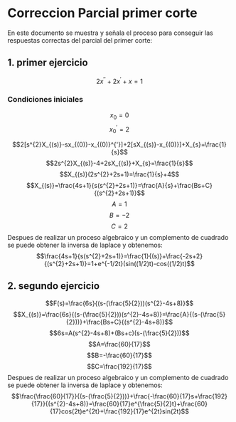  # Correccion Parcial primer corte
En este documento se muestra y señala el proceso para conseguir las respuestas correctas del parcial del primer corte:
## 1. primer ejercicio
$$2x^{''}+2x^{'}+x=1$$
### Condiciones iniciales
$$x_{0}=0$$ 
$$x^{'}_{0}=2$$

$$2[s^{2}X_{(s)}-sx_{(0)}-x_{(0)}^{'}]+2[sX_{(s)}-x_{(0)}]+X_{s}=\frac{1}{s}$$
$$2s^{2}X_{(s)}-4+2sX_{(s)}+X_{s}=\frac{1}{s}$$
$$X_{(s)}(2s^{2}+2s+1)=\frac{1}{s}+4$$
$$X_{(s)}=\frac{4s+1}{s(s^{2}+2s+1)}=\frac{A}{s}+\frac{Bs+C}{(s^{2}+2s+1)}$$
$$A=1$$
$$B=-2$$
$$C=2$$
Despues de realizar un proceso algebraico y un complemento de cuadrado se puede obtener la inversa de laplace y obtenemos:
$$\frac{4s+1}{s(s^{2}+2s+1)}=\frac{1}{(s)}+\frac{-2s+2}{(s^{2}+2s+1)}=1+e^{-1/2t}(sin((1/2)t)-cos((1/2)t)$$
## 2. segundo ejercicio
$$F(s)=\frac{6s}{(s-(\frac{5}{2}))(s^{2}-4s+8)}$$
$$X_{(s)}=\frac{6s}{(s-(\frac{5}{2}))(s^{2}-4s+8)}=\frac{A}{(s-(\frac{5}{2}))}+\frac{Bs+C}{(s^{2}-4s+8)}$$
$$6s=A(s^{2}-4s+8)+(Bs+c)(s-(\frac{5}{2}))$$
$$A=\frac{60}{17}$$
$$B=-\frac{60}{17}$$
$$C=\frac{192}{17}$$
Despues de realizar un proceso algebraico y un complemento de cuadrado se puede obtener la inversa de laplace y obtenemos:
$$\frac{\frac{60}{17}}{(s-(\frac{5}{2}))}+\frac{-\frac{60}{17}s+\frac{192}{17}}{(s^{2}-4s+8)}=\frac{60}{17}e^{\frac{5}{2}t}+\frac{60}{17}cos(2t)e^{2t}+\frac{192}{17}e^{2t}sin(2t)$$
